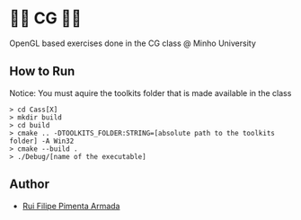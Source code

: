 # 👾👾 CG 👾👾

OpenGL based exercises done in the CG class @ Minho University

## How to Run

Notice: You must aquire the toolkits folder that is made available in the class

```
> cd Cass[X]
> mkdir build
> cd build
> cmake .. -DTOOLKITS_FOLDER:STRING=[absolute path to the toolkits folder] -A Win32
> cmake --build .
> ./Debug/[name of the executable]
```

## Author
* [Rui Filipe Pimenta Armada](https://github.com/RuiArmada)
